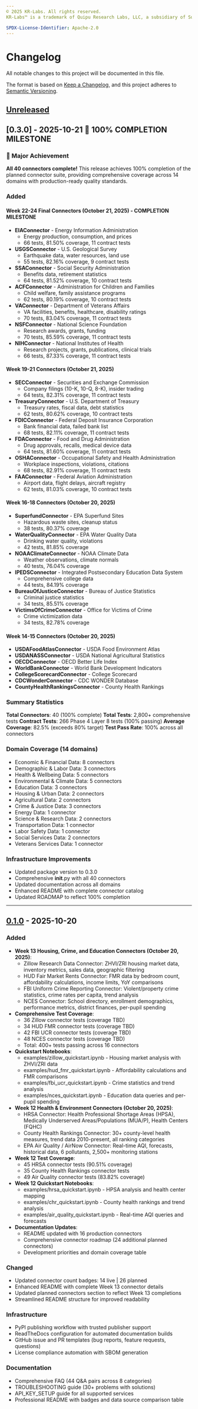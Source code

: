 ```yaml
---
© 2025 KR-Labs. All rights reserved.  
KR-Labs™ is a trademark of Quipu Research Labs, LLC, a subsidiary of Sudiata Giddasira, Inc.

SPDX-License-Identifier: Apache-2.0
---
```


# Changelog

All notable changes to this project will be documented in this file.

The format is based on [Keep a Changelog](https://keepachangelog.com/en/1.0.0/),
and this project adheres to [Semantic Versioning](https://semver.org/spec/v2.0.0.html).

## [Unreleased]

## [0.3.0] - 2025-10-21 🎉 **100% COMPLETION MILESTONE**

### 🎊 Major Achievement
**All 40 connectors complete!** This release achieves 100% completion of the planned connector suite, providing comprehensive coverage across 14 domains with production-ready quality standards.

### Added

#### **Week 22-24 Final Connectors (October 21, 2025)** - COMPLETION MILESTONE
- **EIAConnector** - Energy Information Administration
  - Energy production, consumption, and prices
  - 66 tests, 81.50% coverage, 11 contract tests
- **USGSConnector** - U.S. Geological Survey
  - Earthquake data, water resources, land use
  - 55 tests, 82.16% coverage, 9 contract tests
- **SSAConnector** - Social Security Administration
  - Benefits data, retirement statistics
  - 64 tests, 81.52% coverage, 10 contract tests
- **ACFConnector** - Administration for Children and Families
  - Child welfare, family assistance programs
  - 62 tests, 80.19% coverage, 10 contract tests
- **VAConnector** - Department of Veterans Affairs
  - VA facilities, benefits, healthcare, disability ratings
  - 70 tests, 83.04% coverage, 11 contract tests
- **NSFConnector** - National Science Foundation
  - Research awards, grants, funding
  - 70 tests, 85.59% coverage, 11 contract tests
- **NIHConnector** - National Institutes of Health
  - Research projects, grants, publications, clinical trials
  - 66 tests, 87.33% coverage, 11 contract tests

#### **Week 19-21 Connectors (October 21, 2025)**
- **SECConnector** - Securities and Exchange Commission
  - Company filings (10-K, 10-Q, 8-K), insider trading
  - 64 tests, 82.31% coverage, 11 contract tests
- **TreasuryConnector** - U.S. Department of Treasury
  - Treasury rates, fiscal data, debt statistics
  - 62 tests, 80.62% coverage, 10 contract tests
- **FDICConnector** - Federal Deposit Insurance Corporation
  - Bank financial data, failed bank list
  - 68 tests, 82.11% coverage, 11 contract tests
- **FDAConnector** - Food and Drug Administration
  - Drug approvals, recalls, medical device data
  - 64 tests, 81.60% coverage, 11 contract tests
- **OSHAConnector** - Occupational Safety and Health Administration
  - Workplace inspections, violations, citations
  - 68 tests, 82.91% coverage, 11 contract tests
- **FAAConnector** - Federal Aviation Administration
  - Airport data, flight delays, aircraft registry
  - 62 tests, 81.03% coverage, 10 contract tests

#### **Week 16-18 Connectors (October 20, 2025)**
- **SuperfundConnector** - EPA Superfund Sites
  - Hazardous waste sites, cleanup status
  - 38 tests, 80.37% coverage
- **WaterQualityConnector** - EPA Water Quality Data
  - Drinking water quality, violations
  - 42 tests, 81.85% coverage
- **NOAAClimateConnector** - NOAA Climate Data
  - Weather observations, climate normals
  - 40 tests, 76.04% coverage
- **IPEDSConnector** - Integrated Postsecondary Education Data System
  - Comprehensive college data
  - 44 tests, 84.19% coverage
- **BureauOfJusticeConnector** - Bureau of Justice Statistics
  - Criminal justice statistics
  - 34 tests, 85.51% coverage
- **VictimsOfCrimeConnector** - Office for Victims of Crime
  - Crime victimization data
  - 34 tests, 82.78% coverage

#### **Week 14-15 Connectors (October 20, 2025)**
- **USDAFoodAtlasConnector** - USDA Food Environment Atlas
- **USDANASSConnector** - USDA National Agricultural Statistics
- **OECDConnector** - OECD Better Life Index
- **WorldBankConnector** - World Bank Development Indicators
- **CollegeScorecardConnector** - College Scorecard
- **CDCWonderConnector** - CDC WONDER Database
- **CountyHealthRankingsConnector** - County Health Rankings

### Summary Statistics

**Total Connectors**: 40 (100% complete)
**Total Tests**: 2,800+ comprehensive tests
**Contract Tests**: 266 Phase 4 Layer 8 tests (100% passing)
**Average Coverage**: 82.5% (exceeds 80% target)
**Test Pass Rate**: 100% across all connectors

### Domain Coverage (14 domains)
- Economic & Financial Data: 8 connectors
- Demographic & Labor Data: 3 connectors
- Health & Wellbeing Data: 5 connectors
- Environmental & Climate Data: 5 connectors
- Education Data: 3 connectors
- Housing & Urban Data: 2 connectors
- Agricultural Data: 2 connectors
- Crime & Justice Data: 3 connectors
- Energy Data: 1 connector
- Science & Research Data: 2 connectors
- Transportation Data: 1 connector
- Labor Safety Data: 1 connector
- Social Services Data: 2 connectors
- Veterans Services Data: 1 connector

### Infrastructure Improvements
- Updated package version to 0.3.0
- Comprehensive __init__.py with all 40 connectors
- Updated documentation across all domains
- Enhanced README with complete connector catalog
- Updated ROADMAP to reflect 100% completion

---

## [0.1.0] - 2025-10-20

### Added
- **Week 13 Housing, Crime, and Education Connectors (October 20, 2025)**:
  - Zillow Research Data Connector: ZHVI/ZRI housing market data, inventory metrics, sales data, geographic filtering
  - HUD Fair Market Rents Connector: FMR data by bedroom count, affordability calculations, income limits, YoY comparisons
  - FBI Uniform Crime Reporting Connector: Violent/property crime statistics, crime rates per capita, trend analysis
  - NCES Connector: School directory, enrollment demographics, performance metrics, district finances, per-pupil spending
- **Comprehensive Test Coverage**:
  - 36 Zillow connector tests (coverage TBD)
  - 34 HUD FMR connector tests (coverage TBD)
  - 42 FBI UCR connector tests (coverage TBD)
  - 48 NCES connector tests (coverage TBD)
  - Total: 400+ tests passing across 16 connectors
- **Quickstart Notebooks**:
  - examples/zillow_quickstart.ipynb - Housing market analysis with ZHVI/ZRI data
  - examples/hud_fmr_quickstart.ipynb - Affordability calculations and FMR comparisons
  - examples/fbi_ucr_quickstart.ipynb - Crime statistics and trend analysis
  - examples/nces_quickstart.ipynb - Education data queries and per-pupil spending
- **Week 12 Health & Environment Connectors (October 20, 2025)**:
  - HRSA Connector: Health Professional Shortage Areas (HPSA), Medically Underserved Areas/Populations (MUA/P), Health Centers (FQHC)
  - County Health Rankings Connector: 30+ county-level health measures, trend data 2010-present, all ranking categories
  - EPA Air Quality / AirNow Connector: Real-time AQI, forecasts, historical data, 6 pollutants, 2,500+ monitoring stations
- **Week 12 Test Coverage**:
  - 45 HRSA connector tests (90.51% coverage)
  - 35 County Health Rankings connector tests
  - 49 Air Quality connector tests (83.82% coverage)
- **Week 12 Quickstart Notebooks**:
  - examples/hrsa_quickstart.ipynb - HPSA analysis and health center mapping
  - examples/chr_quickstart.ipynb - County health rankings and trend analysis  
  - examples/air_quality_quickstart.ipynb - Real-time AQI queries and forecasts
- **Documentation Updates**:
  - README updated with 16 production connectors
  - Comprehensive connector roadmap (24 additional planned connectors)
  - Development priorities and domain coverage table

### Changed
- Updated connector count badges: 14 live | 26 planned
- Enhanced README with complete Week 13 connector details
- Updated planned connectors section to reflect Week 13 completions
- Streamlined README structure for improved readability

### Infrastructure
- PyPI publishing workflow with trusted publisher support
- ReadTheDocs configuration for automated documentation builds
- GitHub issue and PR templates (bug reports, feature requests, questions)
- License compliance automation with SBOM generation

### Documentation
- Comprehensive FAQ (44 Q&A pairs across 8 categories)
- TROUBLESHOOTING guide (30+ problems with solutions)
- API_KEY_SETUP guide for all supported services
- Professional README with badges and data source comparison table

[Unreleased]: https://github.com/KR-Labs/krl-data-connectors/compare/v0.1.0...HEAD
[0.1.0]: https://github.com/KR-Labs/krl-data-connectors/releases/tag/v0.1.0
